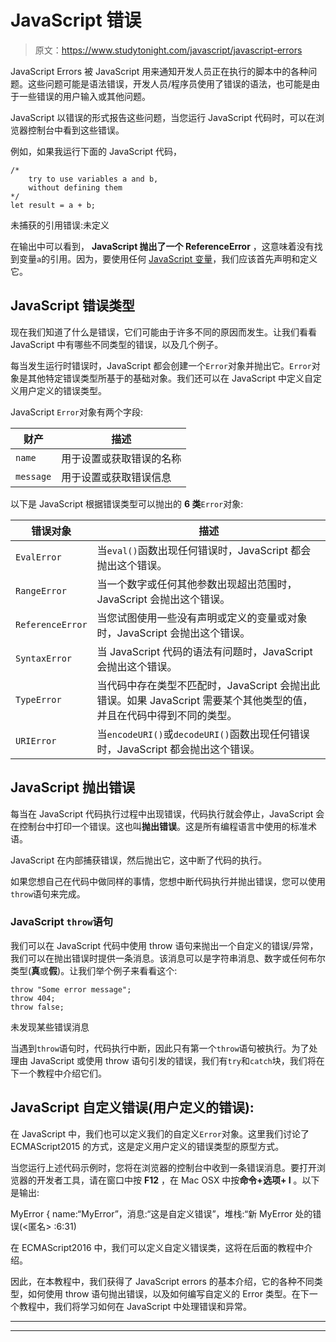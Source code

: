 # JavaScript 错误

> 原文：<https://www.studytonight.com/javascript/javascript-errors>

JavaScript Errors 被 JavaScript 用来通知开发人员正在执行的脚本中的各种问题。这些问题可能是语法错误，开发人员/程序员使用了错误的语法，也可能是由于一些错误的用户输入或其他问题。

JavaScript 以错误的形式报告这些问题，当您运行 JavaScript 代码时，可以在浏览器控制台中看到这些错误。

例如，如果我运行下面的 JavaScript 代码，

```
/* 
    try to use variables a and b,
    without defining them
*/
let result = a + b;
```

未捕获的引用错误:未定义

在输出中可以看到， **JavaScript 抛出了一个 ReferenceError** ，这意味着没有找到变量`a`的引用。因为，要使用任何 [JavaScript 变量](https://www.studytonight.com/javascript/javascript-variables)，我们应该首先声明和定义它。

## JavaScript 错误类型

现在我们知道了什么是错误，它们可能由于许多不同的原因而发生。让我们看看 JavaScript 中有哪些不同类型的错误，以及几个例子。

每当发生运行时错误时，JavaScript 都会创建一个`Error`对象并抛出它。`Error`对象是其他特定错误类型所基于的基础对象。我们还可以在 JavaScript 中定义自定义用户定义的错误类型。

JavaScript `Error`对象有两个字段:

| 财产 | 描述 |
| --- | --- |
| `name` | 用于设置或获取错误的名称 |
| `message` | 用于设置或获取错误信息 |

以下是 JavaScript 根据错误类型可以抛出的 **6 类**`Error`对象:

| 错误对象 | 描述 |
| --- | --- |
| `EvalError` | 当`eval()`函数出现任何错误时，JavaScript 都会抛出这个错误。 |
| `RangeError` | 当一个数字或任何其他参数出现超出范围时，JavaScript 会抛出这个错误。 |
| `ReferenceError` | 当您试图使用一些没有声明或定义的变量或对象时，JavaScript 会抛出这个错误。 |
| `SyntaxError` | 当 JavaScript 代码的语法有问题时，JavaScript 会抛出这个错误。 |
| `TypeError` | 当代码中存在类型不匹配时，JavaScript 会抛出此错误。如果 JavaScript 需要某个其他类型的值，并且在代码中得到不同的类型。 |
| `URIError` | 当`encodeURI()`或`decodeURI()`函数出现任何错误时，JavaScript 都会抛出这个错误。 |

## JavaScript 抛出错误

每当在 JavaScript 代码执行过程中出现错误，代码执行就会停止，JavaScript 会在控制台中打印一个错误。这也叫**抛出错误**。这是所有编程语言中使用的标准术语。

JavaScript 在内部捕获错误，然后抛出它，这中断了代码的执行。

如果您想自己在代码中做同样的事情，您想中断代码执行并抛出错误，您可以使用`throw`语句来完成。

### JavaScript `throw`语句

我们可以在 JavaScript 代码中使用 throw 语句来抛出一个自定义的错误/异常，我们可以在抛出错误时提供一条消息。该消息可以是字符串消息、数字或任何布尔类型(**真**或**假**)。让我们举个例子来看看这个:

```
throw "Some error message";
throw 404;
throw false;
```

未发现某些错误消息

当遇到`throw`语句时，代码执行中断，因此只有第一个`throw`语句被执行。为了处理由 JavaScript 或使用 throw 语句引发的错误，我们有`try`和`catch`块，我们将在下一个教程中介绍它们。

## JavaScript 自定义错误(用户定义的错误):

在 JavaScript 中，我们也可以定义我们的自定义`Error`对象。这里我们讨论了 ECMAScript2015 的方式，这是定义用户定义的错误类型的原型方式。

当您运行上述代码示例时，您将在浏览器的控制台中收到一条错误消息。要打开浏览器的开发者工具，请在窗口中按 **F12** ，在 Mac OSX 中按**命令+选项+ I** 。以下是输出:

MyError { name:“MyError”，消息:“这是自定义错误”，堆栈:“新 MyError 处的错误(<匿名> :6:31)

在 ECMAScript2016 中，我们可以定义自定义错误类，这将在后面的教程中介绍。

因此，在本教程中，我们获得了 JavaScript errors 的基本介绍，它的各种不同类型，如何使用 throw 语句抛出错误，以及如何编写自定义的 Error 类型。在下一个教程中，我们将学习如何在 JavaScript 中处理错误和异常。

* * *

* * *